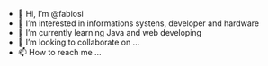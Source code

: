 - 👋 Hi, I’m @fabiosi
- 👀 I’m interested in informations systens, developer and hardware
- 🌱 I’m currently learning Java and web developing
- 💞️ I’m looking to collaborate on ...
- 📫 How to reach me ...

<!---
fabiosi/fabiosi is a ✨ special ✨ repository because its `README.md` (this file) appears on your GitHub profile.
You can click the Preview link to take a look at your changes.
--->
